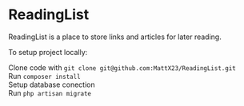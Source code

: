 # ReadingList

ReadingList is a place to store links and articles for later reading.

To setup project locally:

Clone code with `git clone git@github.com:MattX23/ReadingList.git` <br>
Run `composer install` <br>
Setup database conection <br>
Run `php artisan migrate` 
